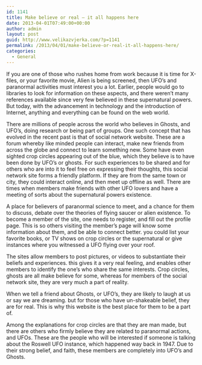```yaml
---
id: 1141
title: Make believe or real – it all happens here
date: 2013-04-01T07:49:00+00:00
author: admin
layout: post
guid: http://www.velikazvjerka.com/?p=1141
permalink: /2013/04/01/make-believe-or-real-it-all-happens-here/
categories:
  - General
---
```

If you are one of those who rushes home from work because it is time for X-files, or your favorite movie, Alien is being screened, then UFO&#8217;s and paranormal activities must interest you a lot. Earlier, people would go to libraries to look for information on these aspects, and there weren’t many references available since very few believed in these supernatural powers. But today, with the advancement in technology and the introduction of Internet, anything and everything can be found on the web world.

There are millions of people across the world who believes in Ghosts, and UFO&#8217;s, doing research or being part of groups. One such concept that has evolved in the recent past is that of social network website. These are a forum whereby like minded people can interact, make new friends from across the globe and connect to learn something new. Some have even sighted crop circles appearing out of the blue, which they believe is to have been done by UFO&#8217;s or ghosts. For such experiences to be shared and for others who are into it to feel free on expressing their thoughts, this social network site forms a friendly platform. If they are from the same town or city, they could interact online, and then meet up offline as well. There are times when members make friends with other UFO lovers and have a meeting of sorts about the supernatural powers existence.

A place for believers of paranormal science to meet, and a chance for them to discuss, debate over the theories of flying saucer or alien existence. To become a member of the site, one needs to register, and fill out the profile page. This is so others visiting the member&#8217;s page will know some information about them, and be able to connect better. you could list your favorite books, or TV shows on crop circles or the supernatural or give instances where you witnessed a UFO flying over your roof.

The sites allow members to post pictures, or videos to substantiate their beliefs and experiences. this gives it a very real feeling, and enables other members to identify the one&#8217;s who share the same interests. Crop circles, ghosts are all make believe for some, whereas for members of the social network site, they are very much a part of reality.

When we tell a friend about Ghosts, or UFO&#8217;s, they are likely to laugh at us or say we are dreaming. but for those who have un-shakeable belief, they are for real. This is why this website is the best place for them to be a part of.

Among the explanations for crop circles are that they are man made, but there are others who firmly believe they are related to paranormal actions, and UFOs. These are the people who will be interested if someone is talking about the Roswell UFO instance, which happened way back in 1947. Due to their strong belief, and faith, these members are completely into UFO&#8217;s and Ghosts.